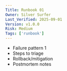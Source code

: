 ```yaml
---
Title: Runbook 01
Owner: Silver Surfer
Last_Verified: 2025-09-01
Version: v1.0.0
Risk: Medium
Tags: ['runbook']
---
```

- Failure pattern 1
- Steps to triage
- Rollback/mitigation
- Postmortem notes
